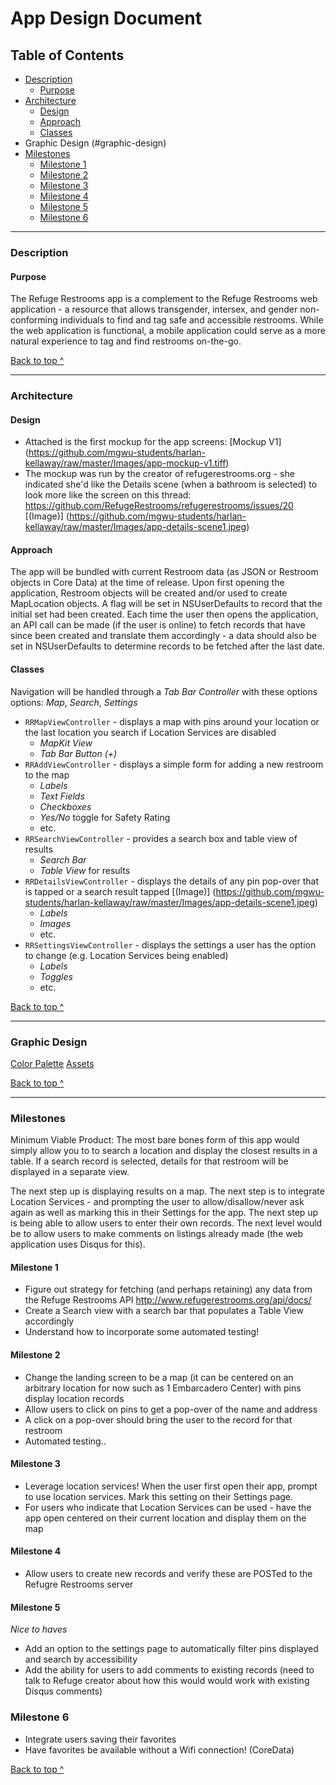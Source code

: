 # App Design Document

## Table of Contents
  * [Description](#description)
    * [Purpose](#purpose)
  * [Architecture](#architecture)
    * [Design](#design)
    * [Approach](#approach)
    * [Classes](#classes)
  * Graphic Design (#graphic-design)
  * [Milestones](#milestones)
    * [Milestone 1](#milestone-1)
    * [Milestone 2](#milestone-2)
    * [Milestone 3](#milestone-3)
    * [Milestone 4](#milestone-4)
    * [Milestone 5](#milestone-5)
    * [Milestone 6](#milestone-6)

---

### Description

#### Purpose

The Refuge Restrooms app is a complement to the Refuge Restrooms web application - a resource that allows transgender, intersex, and gender non-conforming individuals to find and tag safe and accessible restrooms. While the web application is functional, a mobile application could serve as a more natural experience to tag and find restrooms on-the-go.


[Back to top ^](#)

---

### Architecture

#### Design

* Attached is the first mockup for the app screens: [Mockup V1] (https://github.com/mgwu-students/harlan-kellaway/raw/master/Images/app-mockup-v1.tiff)
* The mockup was run by the creator of refugerestrooms.org - she indicated she'd like the Details scene (when a bathroom is selected) to look more like the screen on this thread: https://github.com/RefugeRestrooms/refugerestrooms/issues/20 [(Image)] (https://github.com/mgwu-students/harlan-kellaway/raw/master/Images/app-details-scene1.jpeg)

#### Approach

The app will be bundled with current Restroom data (as JSON or Restroom objects in Core Data) at the time of release. Upon first opening the application, Restroom objects will be created and/or used to create MapLocation objects. A flag will be set in NSUserDefaults to record that the initial set had been created. Each time the user then opens the application, an API call can be made (if the user is online) to fetch records that have since been created and translate them accordingly - a data should also be set in NSUserDefaults to determine records to be fetched after the last date.

#### Classes

Navigation will be handled through a *Tab Bar Controller* with these options options: *Map*, *Search*, *Settings*

- ```RRMapViewController``` - displays a map with pins around your location or the last location you search if Location Services are disabled
    - *MapKit  View*
    - *Tab Bar Button (+)*
- ```RRAddViewController``` - displays a simple form for adding a new restroom to the map
    - *Labels*
    - *Text Fields*
    - *Checkboxes*
    - *Yes/No* toggle for Safety Rating
    - etc.
- ```RRSearchViewController``` - provides a search box and table view of results
    - *Search Bar*
    - *Table View* for results
- ```RRDetailsViewController``` - displays the details of any pin pop-over that is tapped or a search result tapped [(Image)] (https://github.com/mgwu-students/harlan-kellaway/raw/master/Images/app-details-scene1.jpeg)
    - *Labels*
    - *Images*
    - etc.
- ```RRSettingsViewController``` - displays the settings a user has the option to change (e.g. Location Services being enabled)
    - *Labels*
    - *Toggles*
    - etc.


[Back to top ^](#)

---

### Graphic Design

[Color Palette](https://color.adobe.com/Refuge-Restrooms-color-theme-4191730/)
[Assets](https://github.com/RefugeRestrooms/refuge_assets)

[Back to top ^](#)

---

### Milestones

Minimum Viable Product: The most bare bones form of this app would simply allow you to to search a location and display the closest results in a table. If a search record is selected, details for that restroom will be displayed in a separate view.

The next step up is displaying results on a map. The next step is to integrate Location Services - and prompting the user to allow/disallow/never ask again as well as marking this in their Settings for the app. The next step up is being able to allow users to enter their own records. The next level would be to allow users to make comments on listings already made (the web application uses Disqus for this).

#### Milestone 1 

- Figure out strategy for fetching (and perhaps retaining) any data from the Refuge Restrooms API http://www.refugerestrooms.org/api/docs/
- Create a Search view with a search bar that populates a Table View accordingly
- Understand how to incorporate some automated testing!

#### Milestone 2

- Change the landing screen to be a map (it can be centered on an arbitrary location for now such as 1 Embarcadero Center) with pins display location records
- Allow users to click on pins to get a pop-over of the name and address
- A click on a pop-over should bring the user to the record for that restroom
- Automated testing..

#### Milestone 3

- Leverage location services! When the user first open their app, prompt to use location services. Mark this setting on their Settings page.
- For users who indicate that Location Services can be used - have the app open centered on their current location and display them on the map

#### Milestone 4

- Allow users to create new records and verify these are POSTed to the Refugre Restrooms server

#### Milestone 5

*Nice to haves*

- Add an option to the settings page to automatically filter pins displayed and search by accessibility
- Add the ability for users to add comments to existing records (need to talk to Refuge creator about how this would would work with existing Disqus comments)


### Milestone 6

- Integrate users saving their favorites
- Have favorites be available without a Wifi connection! (CoreData)

[Back to top ^](#)
